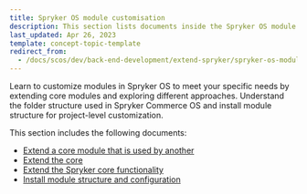 ```yaml
---
title: Spryker OS module customisation
description: This section lists documents inside the Spryker OS module customisation section.
last_updated: Apr 26, 2023
template: concept-topic-template
redirect_from:
  - /docs/scos/dev/back-end-development/extend-spryker/spryker-os-module-customisation/spryker-os-module-customisation.html
---
```


Learn to customize modules in Spryker OS to meet your specific needs by extending core modules and exploring different approaches. Understand the folder structure used in Spryker Commerce OS and install module structure for project-level customization.

This section includes the following documents:
* [Extend a core module that is used by another](/docs/dg/dev/backend-development/extend-spryker/spryker-os-module-customisation/extend-a-core-module-that-is-used-by-another-module.html)
* [Extend the core](/docs/dg/dev/backend-development/extend-spryker/spryker-os-module-customisation/extend-the-core.html)
* [Extend the Spryker core functionality](/docs/dg/dev/backend-development/extend-spryker/spryker-os-module-customisation/extend-the-spryker-core-functionality.html)
* [Install module structure and configuration](/docs/dg/dev/backend-development/extend-spryker/spryker-os-module-customisation/install-module-structure-and-configuration.html)
